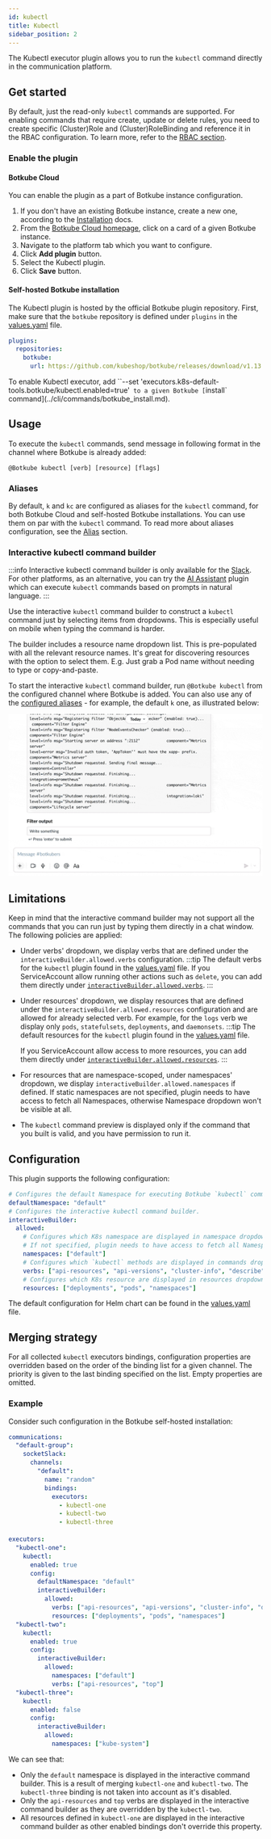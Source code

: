 ```yaml
---
id: kubectl
title: Kubectl
sidebar_position: 2
---
```


The Kubectl executor plugin allows you to run the `kubectl` command directly in the communication platform.

## Get started

By default, just the read-only `kubectl` commands are supported. For enabling commands that require create, update or delete rules, you need to create specific (Cluster)Role and (Cluster)RoleBinding and reference it in the RBAC configuration. To learn more, refer to the [RBAC section](../features/rbac.md).

### Enable the plugin

#### Botkube Cloud

You can enable the plugin as a part of Botkube instance configuration.

1. If you don't have an existing Botkube instance, create a new one, according to the [Installation](../installation/index.mdx) docs.
2. From the [Botkube Cloud homepage](https://app.botkube.io), click on a card of a given Botkube instance.
3. Navigate to the platform tab which you want to configure.
4. Click **Add plugin** button.
5. Select the Kubectl plugin.
6. Click **Save** button.

#### Self-hosted Botkube installation

The Kubectl plugin is hosted by the official Botkube plugin repository. First, make sure that the `botkube` repository is defined under `plugins` in the [values.yaml](https://github.com/kubeshop/botkube/blob/main/helm/botkube/values.yaml) file.

```yaml
plugins:
  repositories:
    botkube:
      url: https://github.com/kubeshop/botkube/releases/download/v1.13.0/plugins-index.yaml
```

To enable Kubectl executor, add ``--set 'executors.k8s-default-tools.botkube/kubectl.enabled=true'` to a given Botkube [`install` command](../cli/commands/botkube_install.md).

## Usage

To execute the `kubectl` commands, send message in following format in the channel where Botkube is already added:

```
@Botkube kubectl [verb] [resource] [flags]
```

### Aliases

By default, `k` and `kc` are configured as aliases for the `kubectl` command, for both Botkube Cloud and self-hosted Botkube installations. You can use them on par with the `kubectl` command. To read more about aliases configuration, see the [Alias](../features/commands.md#command-aliases) section.

### Interactive kubectl command builder

:::info
Interactive kubectl command builder is only available for the [Slack](../installation/slack/index.md).
For other platforms, as an alternative, you can try the [AI Assistant](./ai-assistant.mdx) plugin which can execute `kubectl` commands based on prompts in natural language.
:::

Use the interactive `kubectl` command builder to construct a `kubectl` command just by selecting items from dropdowns. This is especially useful on mobile when typing the command is harder.

The builder includes a resource name dropdown list. This is pre-populated with all the relevant resource names. It's great for discovering resources with the option to select them. E.g. Just grab a Pod name without needing to type or copy-and-paste.

To start the interactive `kubectl` command builder, run `@Botkube kubectl` from the configured channel where Botkube is added.
You can also use any of the [configured aliases](../features/commands.md#command-aliases) - for example, the default `k` one, as illustrated below:

![kubectl command builder](./assets/kc-cmd-builder.gif)

## Limitations

Keep in mind that the interactive command builder may not support all the commands that you can run just by typing them directly in a chat window. The following policies are applied:

- Under verbs' dropdown, we display verbs that are defined under the `interactiveBuilder.allowed.verbs` configuration.
  :::tip
  The default verbs for the `kubectl` plugin found in the [values.yaml](https://github.com/kubeshop/botkube/blob/main/helm/botkube/values.yaml) file.
  If you ServiceAccount allow running other actions such as `delete`, you can add them directly under [`interactiveBuilder.allowed.verbs`](#configuration).
  :::

- Under resources' dropdown, we display resources that are defined under the `interactiveBuilder.allowed.resources` configuration and are allowed for already selected verb. For example, for the `logs` verb we display only `pods`, `statefulsets`, `deployments`, and `daemonsets`.
  :::tip
  The default resources for the `kubectl` plugin found in the [values.yaml](https://github.com/kubeshop/botkube/blob/main/helm/botkube/values.yaml) file.

  If you ServiceAccount allow access to more resources, you can add them directly under [`interactiveBuilder.allowed.resources`](#configuration).
  :::

- For resources that are namespace-scoped, under namespaces' dropdown, we display `interactiveBuilder.allowed.namespaces` if defined. If static namespaces are not specified, plugin needs to have access to fetch all Namespaces, otherwise Namespace dropdown won't be visible at all.

- The `kubectl` command preview is displayed only if the command that you built is valid, and you have permission to run it.

## Configuration

This plugin supports the following configuration:

```yaml
# Configures the default Namespace for executing Botkube `kubectl` commands. If not set, uses the 'default'.
defaultNamespace: "default"
# Configures the interactive kubectl command builder.
interactiveBuilder:
  allowed:
    # Configures which K8s namespace are displayed in namespace dropdown.
    # If not specified, plugin needs to have access to fetch all Namespaces, otherwise Namespace dropdown won't be visible at all.
    namespaces: ["default"]
    # Configures which `kubectl` methods are displayed in commands dropdown.
    verbs: ["api-resources", "api-versions", "cluster-info", "describe", "explain", "get", "logs", "top"]
    # Configures which K8s resource are displayed in resources dropdown.
    resources: ["deployments", "pods", "namespaces"]
```

The default configuration for Helm chart can be found in the [values.yaml](https://github.com/kubeshop/botkube/blob/main/helm/botkube/values.yaml) file.

## Merging strategy

For all collected `kubectl` executors bindings, configuration properties are overridden based on the order of the binding list for a given channel. The priority is given to the last binding specified on the list. Empty properties are omitted.

### Example

Consider such configuration in the Botkube self-hosted installation:

```yaml
communications:
  "default-group":
    socketSlack:
      channels:
        "default":
          name: "random"
          bindings:
            executors:
              - kubectl-one
              - kubectl-two
              - kubectl-three

executors:
  "kubectl-one":
    kubectl:
      enabled: true
      config:
        defaultNamespace: "default"
        interactiveBuilder:
          allowed:
            verbs: ["api-resources", "api-versions", "cluster-info", "describe", "explain", "get", "logs", "top"]
            resources: ["deployments", "pods", "namespaces"]
  "kubectl-two":
    kubectl:
      enabled: true
      config:
        interactiveBuilder:
          allowed:
            namespaces: ["default"]
            verbs: ["api-resources", "top"]
  "kubectl-three":
    kubectl:
      enabled: false
      config:
        interactiveBuilder:
          allowed:
            namespaces: ["kube-system"]
```

We can see that:

- Only the `default` namespace is displayed in the interactive command builder. This is a result of merging `kubectl-one` and `kubectl-two`. The `kubectl-three` binding is not taken into account as it's disabled.
- Only the `api-resources` and `top` verbs are displayed in the interactive command builder as they are overridden by the `kubectl-two`.
- All resources defined in `kubectl-one` are displayed in the interactive command builder as other enabled bindings don't override this property.
